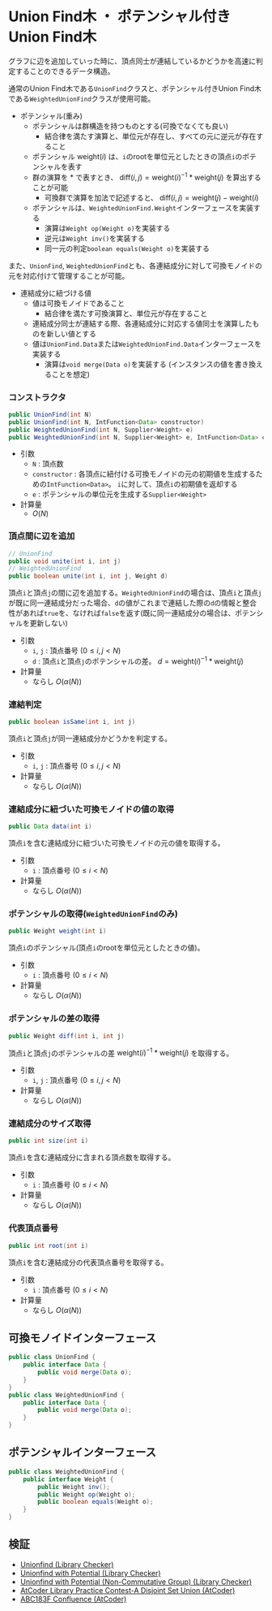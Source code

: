 # Union Find木 ・ ポテンシャル付きUnion Find木
グラフに辺を追加していった時に、頂点同士が連結しているかどうかを高速に判定することのできるデータ構造。

通常のUnion Find木である`UnionFind`クラスと、ポテンシャル付きUnion Find木である`WeightedUnionFind`クラスが使用可能。

- ポテンシャル(重み)
  - ポテンシャルは群構造を持つものとする(可換でなくても良い)
    - 結合律を満たす演算と、単位元が存在し、すべての元に逆元が存在すること
  - ポテンシャル $\mathrm{weight}(i)$ は、`i`のrootを単位元としたときの頂点`i`のポテンシャルを表す
  - 群の演算を $*$ で表すとき、 $\mathrm{diff}(i,j) = \mathrm{weight}(i)^{-1} * \mathrm{weight}(j)$ を算出することが可能
    - 可換群で演算を加法で記述すると、 $\mathrm{diff}(i,j) = \mathrm{weight}(j) - \mathrm{weight}(i)$
  - ポテンシャルは、`WeightedUnionFind.Weight`インターフェースを実装する
    - 演算は`Weight op(Weight o)`を実装する
    - 逆元は`Weight inv()`を実装する
    - 同一元の判定`boolean equals(Weight o)`を実装する

また、`UnionFind`, `WeightedUnionFind`とも、各連結成分に対して可換モノイドの元を対応付けて管理することが可能。

- 連結成分に紐づける値
  - 値は可換モノイドであること
    - 結合律を満たす可換演算と、単位元が存在すること
  - 連結成分同士が連結する際、各連結成分に対応する値同士を演算したものを新しい値とする
  - 値は`UnionFind.Data`または`WeightedUnionFind.Data`インターフェースを実装する
    - 演算は`void merge(Data o)`を実装する (インスタンスの値を書き換えることを想定)

### コンストラクタ
```java
public UnionFind(int N)
public UnionFind(int N, IntFunction<Data> constructor)
public WeightedUnionFind(int N, Supplier<Weight> e)
public WeightedUnionFind(int N, Supplier<Weight> e, IntFunction<Data> constructor)
```
- 引数
  - `N` : 頂点数
  - `constructor` : 各頂点に紐付ける可換モノイドの元の初期値を生成するための`IntFunction<Data>`。 `i`に対して、頂点`i`の初期値を返却する
  - `e` : ポテンシャルの単位元を生成する`Supplier<Weight>`
- 計算量
  - $O(N)$

### 頂点間に辺を追加
```java
// UnionFind
public void unite(int i, int j)
// WeightedUnionFind
public boolean unite(int i, int j, Weight d)
```
頂点`i`と頂点`j`の間に辺を追加する。`WeightedUnionFind`の場合は、頂点`i`と頂点`j`が既に同一連結成分だった場合、`d`の値がこれまで連結した際の`d`の情報と整合性があれば`true`を、なければ`false`を返す(既に同一連結成分の場合は、ポテンシャルを更新しない)
- 引数
  - `i`, `j` : 頂点番号 $(0 \le i, j \lt N)$
  - `d` : 頂点`i`と頂点`j`のポテンシャルの差。 $d = \mathrm{weight}(i)^{-1} * \mathrm{weight}(j)$
- 計算量
  - ならし $O(\alpha(N))$

### 連結判定
```java
public boolean isSame(int i, int j)
```
頂点`i`と頂点`j`が同一連結成分かどうかを判定する。
- 引数
  - `i`, `j` : 頂点番号 $(0 \le i, j \lt N)$
- 計算量
  - ならし $O(\alpha(N))$

### 連結成分に紐づいた可換モノイドの値の取得
```java
public Data data(int i)
```
頂点`i`を含む連結成分に紐づいた可換モノイドの元の値を取得する。
- 引数
  - `i` : 頂点番号 $(0 \le i \lt N)$
- 計算量
  - ならし $O(\alpha(N))$

### ポテンシャルの取得(`WeightedUnionFind`のみ)
```java
public Weight weight(int i)
```
頂点`i`のポテンシャル(頂点`i`のrootを単位元としたときの値)。
- 引数
  - `i` : 頂点番号 $(0 \le i \lt N)$
- 計算量
  - ならし $O(\alpha(N))$

### ポテンシャルの差の取得
```java
public Weight diff(int i, int j)
```
頂点`i`と頂点`j`のポテンシャルの差 $\mathrm{weight}(i)^{-1} * \mathrm{weight}(j)$ を取得する。
- 引数
  - `i`, `j` : 頂点番号 $(0 \le i, j \lt N)$
- 計算量
  - ならし $O(\alpha(N))$

### 連結成分のサイズ取得
```java
public int size(int i)
```
頂点`i`を含む連結成分に含まれる頂点数を取得する。
- 引数
  - `i` : 頂点番号 $(0 \le i \lt N)$
- 計算量
  - ならし $O(\alpha(N))$

### 代表頂点番号
```java
public int root(int i)
```
頂点`i`を含む連結成分の代表頂点番号を取得する。
- 引数
  - `i` : 頂点番号 $(0 \le i \lt N)$
- 計算量
  - ならし $O(\alpha(N))$

## 可換モノイドインターフェース
```java
public class UnionFind {
	public interface Data {
		public void merge(Data o);
	}
}
public class WeightedUnionFind {
	public interface Data {
		public void merge(Data o);
	}
}
```

## ポテンシャルインターフェース
```java
public class WeightedUnionFind {
	public interface Weight {
		public Weight inv();
		public Weight op(Weight o);
		public boolean equals(Weight o);
	}
}
```

## 検証
- [Unionfind (Library Checker)](https://judge.yosupo.jp/submission/307933)
- [Unionfind with Potential (Library Checker)](https://judge.yosupo.jp/submission/311137)
- [Unionfind with Potential (Non-Commutative Group) (Library Checker)](https://judge.yosupo.jp/submission/311135)
- [AtCoder Library Practice Contest-A Disjoint Set Union (AtCoder)](https://atcoder.jp/contests/practice2/submissions/67373477)
- [ABC183F Confluence (AtCoder)](https://atcoder.jp/contests/abc183/submissions/68894390)